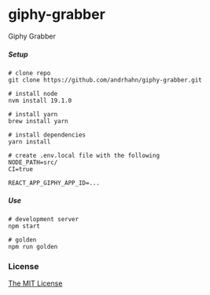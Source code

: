 # giphy-grabber

Giphy Grabber

##### Setup
    # clone repo
    git clone https://github.com/andrhahn/giphy-grabber.git

    # install node
    nvm install 19.1.0

    # install yarn
    brew install yarn

    # install dependencies
    yarn install

    # create .env.local file with the following
    NODE_PATH=src/
    CI=true

    REACT_APP_GIPHY_APP_ID=...

##### Use
    # development server
    npm start

    # golden
    npm run golden

### License

[The MIT License](http://opensource.org/licenses/MIT)
